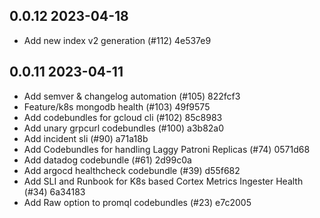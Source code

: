 ## 0.0.12 2023-04-18
- Add new index v2 generation (#112) 4e537e9

## 0.0.11 2023-04-11
- Add semver & changelog automation (#105) 822fcf3
- Feature/k8s mongodb health (#103) 49f9575
- Add codebundles for gcloud cli (#102) 85c8983
- Add unary grpcurl codebundles (#100) a3b82a0
- Add incident sli (#90) a71a18b
- Add Codebundles for handling Laggy Patroni Replicas (#74) 0571d68
- Add datadog codebundle (#61) 2d99c0a
- Add argocd healthcheck codebundle (#39) d55f682
- Add SLI and Runbook for K8s based Cortex Metrics Ingester Health (#34) 6a34183
- Add Raw option to promql codebundles (#23) e7c2005

